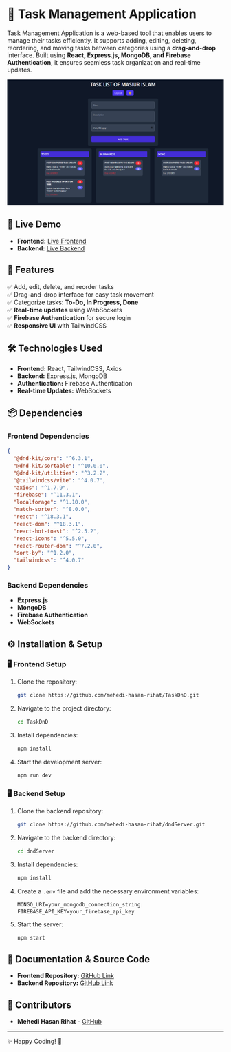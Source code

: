 # 📝 Task Management Application

Task Management Application is a web-based tool that enables users to manage their tasks efficiently. It supports adding, editing, deleting, reordering, and moving tasks between categories using a **drag-and-drop** interface. Built using **React, Express.js, MongoDB, and Firebase Authentication**, it ensures seamless task organization and real-time updates.

![TASK_DND](/src/assets/Screenshot%202025-02-26%20201023.png)

## 🚀 Live Demo

- **Frontend:** [Live Frontend](https://storied-sunshine-e20d2a.netlify.app/)
- **Backend:** [Live Backend](https://server-theta-sable.vercel.app/)

## 📌 Features

✅ Add, edit, delete, and reorder tasks  
✅ Drag-and-drop interface for easy task movement  
✅ Categorize tasks: **To-Do, In Progress, Done**  
✅ **Real-time updates** using WebSockets  
✅ **Firebase Authentication** for secure login  
✅ **Responsive UI** with TailwindCSS

## 🛠 Technologies Used

- **Frontend:** React, TailwindCSS, Axios
- **Backend:** Express.js, MongoDB
- **Authentication:** Firebase Authentication
- **Real-time Updates:** WebSockets

## 📦 Dependencies

### Frontend Dependencies

```json
{
  "@dnd-kit/core": "^6.3.1",
  "@dnd-kit/sortable": "^10.0.0",
  "@dnd-kit/utilities": "^3.2.2",
  "@tailwindcss/vite": "^4.0.7",
  "axios": "^1.7.9",
  "firebase": "^11.3.1",
  "localforage": "^1.10.0",
  "match-sorter": "^8.0.0",
  "react": "^18.3.1",
  "react-dom": "^18.3.1",
  "react-hot-toast": "^2.5.2",
  "react-icons": "^5.5.0",
  "react-router-dom": "^7.2.0",
  "sort-by": "^1.2.0",
  "tailwindcss": "^4.0.7"
}
```

### Backend Dependencies

- **Express.js**
- **MongoDB**
- **Firebase Authentication**
- **WebSockets**

## ⚙️ Installation & Setup

### 🖥️ Frontend Setup

1. Clone the repository:
   ```sh
   git clone https://github.com/mehedi-hasan-rihat/TaskDnD.git
   ```
2. Navigate to the project directory:
   ```sh
   cd TaskDnD
   ```
3. Install dependencies:
   ```sh
   npm install
   ```
4. Start the development server:
   ```sh
   npm run dev
   ```

### 🖥️ Backend Setup

1. Clone the backend repository:
   ```sh
   git clone https://github.com/mehedi-hasan-rihat/dndServer.git
   ```
2. Navigate to the backend directory:
   ```sh
   cd dndServer
   ```
3. Install dependencies:
   ```sh
   npm install
   ```
4. Create a `.env` file and add the necessary environment variables:
   ```
   MONGO_URI=your_mongodb_connection_string
   FIREBASE_API_KEY=your_firebase_api_key
   ```
5. Start the server:
   ```sh
   npm start
   ```

## 📖 Documentation & Source Code

- **Frontend Repository:** [GitHub Link](https://github.com/mehedi-hasan-rihat/TaskDnD)
- **Backend Repository:** [GitHub Link](https://github.com/mehedi-hasan-rihat/dndServer)

## 🤝 Contributors

- **Mehedi Hasan Rihat** - [GitHub](https://github.com/mehedi-hasan-rihat)

---

✨ Happy Coding! 🚀
